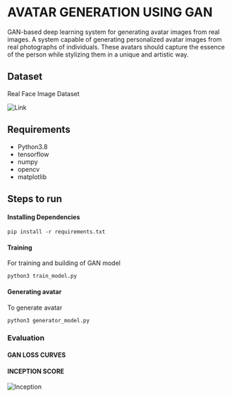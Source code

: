 # AVATAR GENERATION USING GAN
GAN-based deep learning system for generating avatar images from real images.
A system capable of generating personalized avatar images from real photographs of individuals. These avatars should capture the essence of the person while stylizing them in a unique and artistic way.

## Dataset
Real Face Image Dataset

![Link](https://drive.google.com/drive/folders/0B7EVK8r0v71pQ3NzdzRhVUhSams?resourcekey=0-Kpdd6Vctf-AdJYfS55VULA&usp=drive_link)

## Requirements

- Python3.8
- tensorflow
- numpy
- opencv
- matplotlib

## Steps to run
#### Installing Dependencies
```
pip install -r requirements.txt
```

#### Training
For training and building of GAN model
```
python3 train_model.py
```

#### Generating avatar
To generate avatar
```
python3 generator_model.py
```

### Evaluation
#### GAN LOSS CURVES
#### INCEPTION SCORE
![Inception](images\inception/_score.png)
